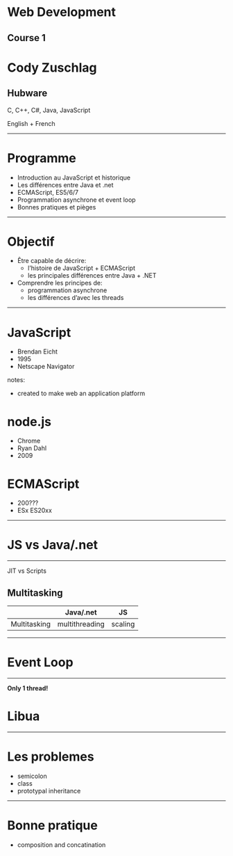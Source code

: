 # Web Development

## Course 1


# Cody Zuschlag

## Hubware

C, C++, C#, Java, JavaScript

English + French

---

# Programme

* Introduction au JavaScript et historique
* Les différences entre Java et .net
* ECMAScript, ES5/6/7
* Programmation asynchrone et event loop
* Bonnes pratiques et pièges

---

# Objectif

* Être capable de décrire:
  * l’histoire de JavaScript + ECMAScript
  * les principales différences entre Java + .NET
* Comprendre les principes de:
  * programmation asynchrone
  * les différences d’avec les threads

---

# JavaScript

* Brendan Eicht
* 1995
* Netscape Navigator

notes:
* created to make web an application platform


# node.js

* Chrome
* Ryan Dahl
* 2009


# ECMAScript

* 200???
* ESx ES20xx

---

# JS vs Java/.net
---
JIT vs Scripts


## Multitasking

| |Java/.net|JS|
|--|--|--|
|Multitasking|multithreading|scaling|

---

# Event Loop
---
**Only 1 thread!**


# Libua

---

# Les problemes

* semicolon
* class
* prototypal inheritance

---

# Bonne pratique

* composition and concatination
